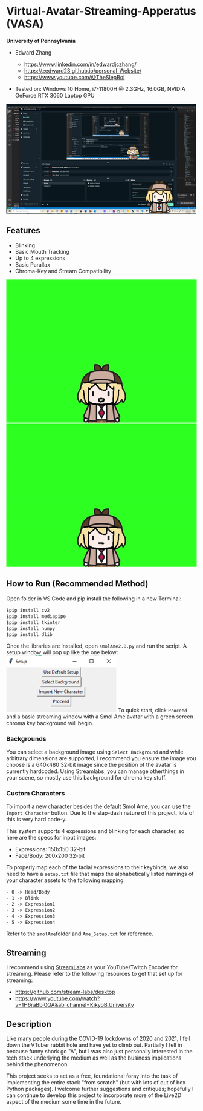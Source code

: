 Virtual-Avatar-Streaming-Apperatus (VASA)
================

**University of Pennsylvania**

* Edward Zhang
  * https://www.linkedin.com/in/edwardjczhang/
  * https://zedward23.github.io/personal_Website/
  * https://www.youtube.com/@TheSlepBoi
 
* Tested on: Windows 10 Home, i7-11800H @ 2.3GHz, 16.0GB, NVIDIA GeForce RTX 3060 Laptop GPU

![](thumbnail.png)

## Features
- Blinking
- Basic Mouth Tracking
- Up to 4 expressions
- Basic Parallax
- Chroma-Key and Stream Compatibility
 
![](ExpressionDemo.gif) ![](mouthDemo.gif)

## How to Run (Recommended Method)

Open folder in VS Code and pip install the following in a new Terminal:

```
$pip install cv2
$pip install mediapipe
$pip install tkinter
$pip install numpy
$pip install dlib
```
Once the libraries are installed, open `smolAme2.0.py` and run the script. 
A setup window will pop up like the one below:
![](setup.png)
To quick start, click `Proceed` and a basic streaming window with a Smol Ame avatar with a green screen chroma key background will begin. 

### Backgrounds

You can select a background image using `Select Background` and while arbitrary dimensions are supported, I recommend you ensure the image you choose is a 640x480 32-bit image since the position of the avatar is currently hardcoded.
Using Streamlabs, you can manage otherthings in your scene, so mostly use this background for chroma key stuff.

### Custom Characters

To import a new character besides the default Smol Ame, you can use the `Import Character` button. Due to the slap-dash nature of this project, lots of this is very hard code-y. 

This system supports 4 expressions and blinking for each character, so here are the specs for input images:
- Expressions: 150x150 32-bit
- Face/Body: 200x200 32-bit

To properly map each of the facial expressions to their keybinds, we also need to have a `setup.txt` file that maps the alphabetically listed namings of your character assets to the following mapping:
```
- 0 -> Head/Body
- 1 -> Blink
- 2 -> Expression1
- 3 -> Expression2
- 4 -> Expression3
- 5 -> Expression4
```

Refer to the `smolAme`folder and `Ame_Setup.txt` for reference.

## Streaming

I recommend using [StreamLabs](https://streamlabs.com/) as your YouTube/Twitch Encoder for streaming. Please refer to the following resources to get that set up for streaming:
- https://github.com/stream-labs/desktop
- https://www.youtube.com/watch?v=1H6raBbl0QA&ab_channel=KikyoB.University

## Description
Like many people during the COVID-19 lockdowns of 2020 and 2021, I fell down the VTuber rabbit hole and have yet to climb out. Partially I fell in because funny shork go "A", but I was also just personally interested in the tech stack underlying the medium as well as the business implications behind the phenomenon.

This project seeks to act as a free, foundational foray into the task of implementing the entire stack "from scratch" (but with lots of out of box Python packages). I welcome further suggestions and critiques; hopefully I can continue to develop this project to incorporate more of the Live2D aspect of the medium some time in the future.



